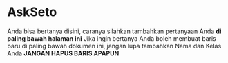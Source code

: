 # AskSeto
Anda bisa bertanya disini, caranya silahkan tambahkan pertanyaan Anda **di paling bawah halaman ini**
Jika ingin bertanya Anda boleh membuat baris baru di paling bawah dokumen ini, jangan lupa tambahkan Nama dan Kelas Anda
**JANGAN HAPUS BARIS APAPUN**
